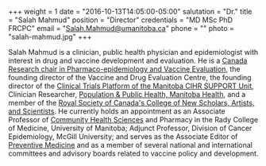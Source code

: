 +++
weight = 1
date = "2016-10-13T14:05:00-05:00"
salutation = "Dr."
title = "Salah Mahmud"
position = "Director"
credentials = "MD MSc PhD FRCPC"
email = "Salah.Mahmud@umanitoba.ca"
phone = ""
photo = "salah-mahmud.jpg"
+++

Salah Mahmud is a clinician, public health physician and epidemiologist with interest in drug and vaccine development and evaluation. He is a [Canada Research chair in Pharmaco-epidemiology and Vaccine Evaluation](http://www.chairs-chaires.gc.ca/chairholders-titulaires/profile-eng.aspx?profileId=3043), the founding director of the Vaccine and Drug Evaluation Centre, the founding director of the [Clinical Trials Platform of the Manitoba CIHR SUPPORT Unit](http://chimb.ca/ourpeople#clinicaltrials), Clinician Researcher, [Population & Public Health, Manitoba Health](http://www.gov.mb.ca/health/publichealth/), and a member of the [Royal Society of Canada's College of New Scholars, Artists, and Scientists](http://www.rsc-src.ca/sites/default/files/pdf/College%20Citations%202017.pdf?utm_source=2017+College+Member+Press+Release&utm_campaign=LAST+Reminder+NF+Ballots&utm_medium=email). He currently holds an appointment as an Associate Professor of [Community Health Sciences](http://umanitoba.ca/faculties/health_sciences/medicine/units/chs/index.html) and Pharmacy in the Rady College of Medicine, University of Manitoba; Adjunct Professor, Division of Cancer Epidemiology, McGill University; and serves as the Associate Editor of [Preventive Medicine](https://www.journals.elsevier.com/preventive-medicine/) and as a member of several national and international committees and advisory boards related to vaccine policy and development.
 